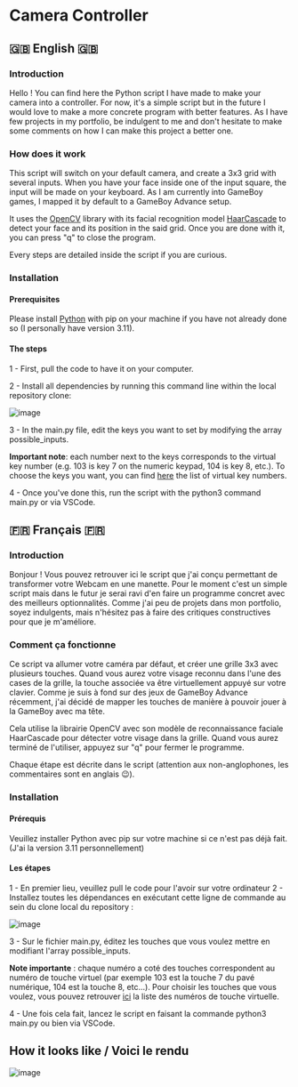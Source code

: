 # Camera Controller

## 🇬🇧 English 🇬🇧

### Introduction

Hello ! You can find here the Python script I have made to make your camera into a controller.
For now, it's a simple script but in the future I would love to make a more concrete program with better features.
As I have few projects in my portfolio, be indulgent to me and don't hesitate to make some comments on how I can make this project a better one.

### How does it work

This script will switch on your default camera, and create a 3x3 grid with several inputs. When you have your face inside one of the input square, the input will be made on your keyboard.
As I am currently into GameBoy games, I mapped it by default to a GameBoy Advance setup.

It uses the [OpenCV](https://opencv.org/) library with its facial recognition model [HaarCascade](https://docs.opencv.org/3.4/db/d28/tutorial_cascade_classifier.html) to detect your face and its position in the said grid.
Once you are done with it, you can press "q" to close the program.

Every steps are detailed inside the script if you are curious.

### Installation

#### Prerequisites

Please install [Python](https://www.python.org/) with pip on your machine if you have not already done so (I personally have version 3.11).

#### The steps

1 - First, pull the code to have it on your computer.

2 - Install all dependencies by running this command line within the local repository clone:

![image](https://github.com/user-attachments/assets/38f07881-8f6d-42bd-b9dc-c9903b3e97d0)

3 - In the main.py file, edit the keys you want to set by modifying the array possible_inputs.

**Important note**: each number next to the keys corresponds to the virtual key number (e.g. 103 is key 7 on the numeric keypad, 104 is key 8, etc.). To choose the keys you want, you can find [here](https://cherrytree.at/misc/vk.htm) the list of virtual key numbers.

4 - Once you've done this, run the script with the python3 command main.py or via VSCode.

## 🇫🇷 Français 🇫🇷

### Introduction

Bonjour ! Vous pouvez retrouver ici le script que j'ai conçu permettant de transformer votre Webcam en une manette.
Pour le moment c'est un simple script mais dans le futur je serai ravi d'en faire un programme concret avec des meilleurs optionnalités.
Comme j'ai peu de projets dans mon portfolio, soyez indulgents, mais n'hésitez pas à faire des critiques constructives pour que je m'améliore.

### Comment ça fonctionne

Ce script va allumer votre caméra par défaut, et créer une grille 3x3 avec plusieurs touches. Quand vous aurez votre visage reconnu dans l'une des cases de la grille, la touche associée va être virtuellement appuyé sur votre clavier.
Comme je suis à fond sur des jeux de GameBoy Advance récemment, j'ai décidé de mapper les touches de manière à pouvoir jouer à la GameBoy avec ma tête.

Cela utilise la librairie OpenCV avec son modèle de reconnaissance faciale HaarCascade pour détecter votre visage dans la grille.
Quand vous aurez terminé de l'utiliser, appuyez sur "q" pour fermer le programme.

Chaque étape est décrite dans le script (attention aux non-anglophones, les commentaires sont en anglais 😉).


### Installation

#### Prérequis

Veuillez installer Python avec pip sur votre machine si ce n'est pas déjà fait. (J'ai la version 3.11 personnellement)

#### Les étapes

1 - En premier lieu, veuillez pull le code pour l'avoir sur votre ordinateur
2 - Installez toutes les dépendances en exécutant cette ligne de commande au sein du clone local du repository :

![image](https://github.com/user-attachments/assets/38f07881-8f6d-42bd-b9dc-c9903b3e97d0)

3 - Sur le fichier main.py, éditez les touches que vous voulez mettre en modifiant l'array possible_inputs.

**Note importante** : chaque numéro a coté des touches correspondent au numéro de touche virtuel (par exemple 103 est la touche 7 du pavé numérique, 104 est la touche 8, etc...). Pour choisir les touches que vous voulez, vous pouvez retrouver [ici](https://cherrytree.at/misc/vk.htm) la liste des numéros de touche virtuelle.

4 - Une fois cela fait, lancez le script en faisant la commande python3 main.py ou bien via VSCode.




## How it looks like / Voici le rendu


![image](https://github.com/user-attachments/assets/ac2f9727-e448-42c8-bc21-e2bb65360a29)
